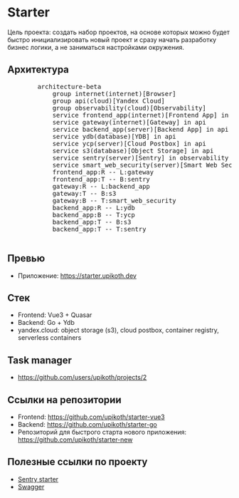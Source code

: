 <script setup>
import Mermaid from '../../.vitepress/components/mermaid.vue'
</script>

# Starter

Цель проекта: создать набор проектов, на основе которых можно будет быстро инициализировать новый проект и сразу начать разработку бизнес логики, а не заниматься настройками окружения.

## Архитектура

<mermaid>
	<pre class='.mermaid'>
		architecture-beta
			group internet(internet)[Browser]
			group api(cloud)[Yandex Cloud]
			group observability(cloud)[Observability]
			service frontend_app(internet)[Frontend App] in internet
			service gateway(internet)[Gateway] in api
			service backend_app(server)[Backend App] in api
			service ydb(database)[YDB] in api
			service ycp(server)[Cloud Postbox] in api
			service s3(database)[Object Storage] in api
			service sentry(server)[Sentry] in observability
			service smart_web_security(server)[Smart Web Security] in api
			frontend_app:R -- L:gateway
			frontend_app:T -- B:sentry
			gateway:R -- L:backend_app
			gateway:T -- B:s3
			gateway:B -- T:smart_web_security
			backend_app:R -- L:ydb
			backend_app:B -- T:ycp
			backend_app:T -- B:s3
			backend_app:T -- T:sentry
	</pre>
</mermaid>

## Превью

- Приложение: https://starter.upikoth.dev

## Стек

+ Frontend: Vue3 + Quasar
+ Backend: Go + Ydb
+ yandex.cloud: object storage (s3), cloud postbox, container registry, serverless containers

## Task manager

- https://github.com/users/upikoth/projects/2

## Ссылки на репозитории

- Frontend: https://github.com/upikoth/starter-vue3
- Backend: https://github.com/upikoth/starter-go
- Репозиторий для быстрого старта нового приложения: https://github.com/upikoth/starter-new

## Полезные ссылки по проекту

+ [Sentry starter](https://upikoth.sentry.io/projects/starter-vue3/?project=4505991751598080)
+ [Swagger](https://starter.upikoth.dev/api/docs/app)

